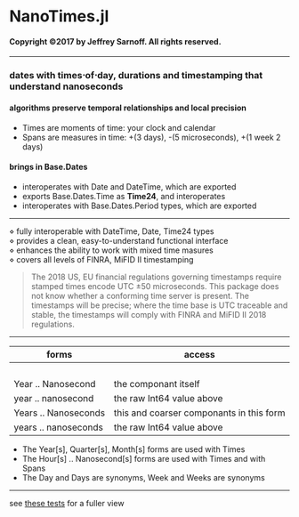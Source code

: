 # NanoTimes.jl
#### Copyright &copy;2017 by Jeffrey Sarnoff.  All rights reserved.
----------
### dates with times&sdot;of&sdot;day, durations and timestamping that understand nanoseconds
#### algorithms preserve temporal relationships and local precision

- Times are moments of time: your clock and calendar
- Spans are measures in time: +(3 days), -(5 microseconds), +(1 week 2 days)

#### brings in Base.Dates

- interoperates with Date and DateTime, which are exported
- exports Base.Dates.Time as **Time24**, and interoperates
- interoperates with Base.Dates.Period types, which are exported

----

   &diamond; fully interoperable with DateTime, Date, Time24 types    
   &diamond; provides a clean, easy-to-understand functional interface    
   &diamond; enhances the ability to work with mixed time masures   
   &diamond; covers all levels of FINRA, MiFID II timestamping
   
>  The 2018 US, EU financial regulations governing timestamps require stamped times encode UTC ±50 microseconds.
This package does not know whether a conforming time server is present.  The timestamps will be precise; where the time base is UTC traceable and stable,  the timestamps will comply with FINRA and MiFID II 2018 regulations.

-------

| forms | access |
|------|-----|
| &nbsp; | &nbsp; |
| Year .. Nanosecond | the componant itself |
| year .. nanosecond | the raw Int64 value above |
| Years .. Nanoseconds | this and coarser componants in this form |
| years .. nanoseconds | the raw Int64 value above |

- The Year[s], Quarter[s], Month[s] forms are used with Times
- The Hour[s] .. Nanosecond[s] forms are used with Times and with Spans
- The Day and Days are synonyms, Week and Weeks are synonyms

----------

see [these tests](https://github.com/JeffreySarnoff/Nanosecs.jl/blob/master/test/runtests.jl) for a fuller view

